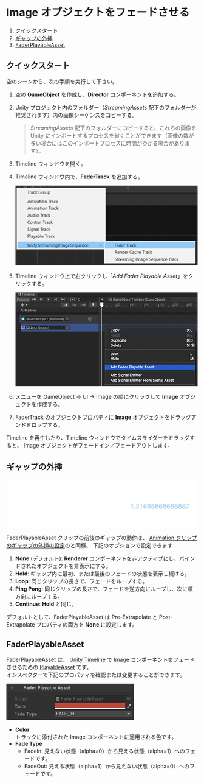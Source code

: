 # Image オブジェクトをフェードさせる

1. [クイックスタート](#クイックスタート)
1. [ギャップの外挿](#ギャップの外挿)
1. [FaderPlayableAsset](#faderplayableasset)

## クイックスタート

空のシーンから、次の手順を実行して下さい。

1. 空の **GameObject** を作成し、**Director** コンポーネントを追加する。
1. Unity プロジェクト内のフォルダー（*StreamingAssets* 配下のフォルダーが推奨されます）内の画像シーケンスをコピーする。
   > *StreamingAssets* 配下のフォルダーにコピーすると、これらの画像を Unity にインポートするプロセスを省くことができます（画像の数が多い場合にはこのインポートプロセスに時間が掛かる場合があります）。
1. Timeline ウィンドウを開く。
1. Timeline ウィンドウ内で、**FaderTrack** を追加する。

   ![AddFaderTrack](../images/AddFaderTrack.png)
   
1. Timeline ウィンドウ上で右クリックし「*Add Fader Playable Asset*」をクリックする。
 
   ![AddFaderPlayableAsset](../images/AddFaderPlayableAsset.png)
   
1. メニューを GameObject -> UI -> Image の順にクリックして **Image** オブジェクトを作成する。

1. FaderTrack のオブジェクトプロパティに **Image** オブジェクトをドラッグアンドドロップする。

Timeline を再生したり、Timeline ウィンドウでタイムスライダーをドラッグすると、
Image オブジェクトがフェードイン／フェードアウトします。

## ギャップの外挿

![FaderPlayableAssetExtrapolation](../images/FaderPlayableAssetExtrapolation.png)

FaderPlayableAsset クリップの前後のギャップの動作は、
[Animation クリップのギャップの外挿の設定](https://docs.unity3d.com/ja/Packages/com.unity.timeline@1.5/manual/clp_gap_extrap.html)のと同様、
下記のオプションで設定できます：
1. **None** (デフォルト): **Renderer** コンポーネントを非アクティブにし、バインドされたオブジェクトを非表示にする。
1. **Hold**: ギャップ内に最初、または最後のフェードの状態を表示し続ける。
1. **Loop**: 同じクリップの長さで、フェードをループする。
1. **Ping Pong**: 同じクリップの長さで、フェードを逆方向にループし、次に順方向にループする。
1. **Continue**: **Hold** と同じ。

デフォルトとして、FaderPlayableAsset は Pre-Extrapolate と Post-Extrapolate プロパティの両方を **None** 
に設定します。

## FaderPlayableAsset

FaderPlayableAsset は、
[Unity Timeline](https://docs.unity3d.com/Packages/com.unity.timeline@latest) で
Image コンポーネントをフェードさせるための
[PlayableAsset](https://docs.unity3d.com/ScriptReference/Playables.PlayableAsset.html) です。  
インスペクターで下記のプロパティを確認または変更することができます。

![FaderPlayableAsset](../images/FaderPlayableAsset.png)

* **Color**   
  トラックに添付された Image コンポーネントに適用される色です。
* **Fade Type**
  - FadeIn: 見えない状態（alpha=0）から見える状態（alpha=1）へのフェードです。
  - FadeOut: 見える状態（alpha=1）から見えない状態（alpha=0）へのフェードです。





